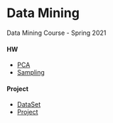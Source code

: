 # Data Mining
Data Mining Course - Spring 2021 

#### HW 
- [PCA](https://github.com/ehsansajadi/Data-Mining/tree/main/HW)
- [Sampling](https://github.com/ehsansajadi/Data-Mining/tree/main/HW)
#### Project
- [DataSet](https://github.com/ehsansajadi/Data-Mining/tree/main/Dateset)
- [Project](https://github.com/ehsansajadi/Data-Mining/tree/main/Project)

